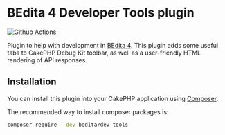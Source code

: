 # BEdita 4 Developer Tools plugin

![Github Actions](https://github.com/bedita/dev-tools/workflows/php/badge.svg)

Plugin to help with development in [BEdita 4](http://www.bedita.com).
This plugin adds some useful tabs to CakePHP Debug Kit toolbar, as well as a user-friendly
HTML rendering of API responses.

## Installation

You can install this plugin into your CakePHP application using [Composer](http://getcomposer.org).

The recommended way to install composer packages is:

```bash
composer require --dev bedita/dev-tools
```
